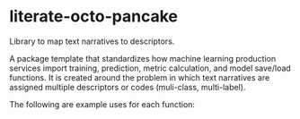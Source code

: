 # literate-octo-pancake
Library to map text narratives to descriptors.

A package template that standardizes how machine learning production services import training, prediction, metric calculation, and model save/load functions. It is created around the problem in which text narratives are assigned multiple descriptors or codes (muli-class, multi-label).

The following are example uses for each function:

